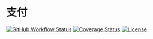 # 支付

[![GitHub Workflow Status](https://img.shields.io/github/actions/workflow/status/miaoxing/payment/build.yml?style=flat-square)](https://github.com/miaoxing/payment/actions)
[![Coverage Status](https://img.shields.io/coveralls/miaoxing/payment.svg?style=flat-square)](https://coveralls.io/r/miaoxing/payment)
[![License](http://img.shields.io/badge/license-MIT-brightgreen.svg?style=flat-square)](http://www.opensource.org/licenses/MIT)
